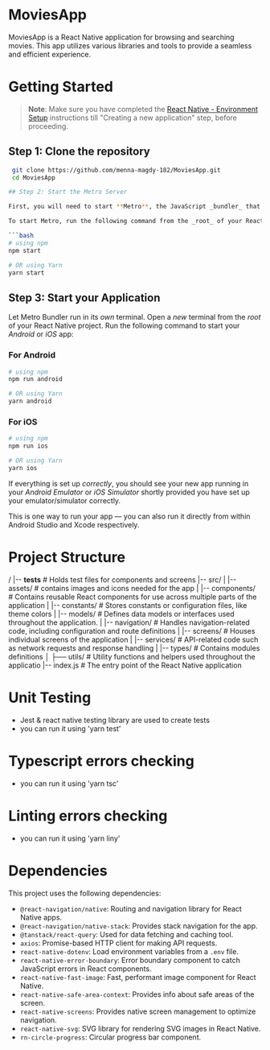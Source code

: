 # MoviesApp

MoviesApp is a React Native application for browsing and searching movies. This app utilizes various libraries and tools to provide a seamless and efficient experience.


# Getting Started

>**Note**: Make sure you have completed the [React Native - Environment Setup](https://reactnative.dev/docs/environment-setup) instructions till "Creating a new application" step, before proceeding.

## Step 1: Clone the repository
  ```sh
   git clone https://github.com/menna-magdy-182/MoviesApp.git
   cd MoviesApp

## Step 2: Start the Metro Server

First, you will need to start **Metro**, the JavaScript _bundler_ that ships _with_ React Native.

To start Metro, run the following command from the _root_ of your React Native project:

```bash
# using npm
npm start

# OR using Yarn
yarn start
```

## Step 3: Start your Application

Let Metro Bundler run in its _own_ terminal. Open a _new_ terminal from the _root_ of your React Native project. Run the following command to start your _Android_ or _iOS_ app:

### For Android

```bash
# using npm
npm run android

# OR using Yarn
yarn android
```

### For iOS

```bash
# using npm
npm run ios

# OR using Yarn
yarn ios
```

If everything is set up _correctly_, you should see your new app running in your _Android Emulator_ or _iOS Simulator_ shortly provided you have set up your emulator/simulator correctly.

This is one way to run your app — you can also run it directly from within Android Studio and Xcode respectively.


# Project Structure

/
|-- __tests__   # Holds test files for components and screens
|-- src/
|   |-- assets/   # contains images and icons needed for the app
|   |-- components/  # Contains reusable React components for use across multiple parts of the application
|   |-- constants/ # Stores constants or configuration files, like theme colors
|   |-- models/ # Defines data models or interfaces used throughout the application.
|   |-- navigation/ # Handles navigation-related code, including configuration and route definitions
|   |-- screens/ # Houses individual screens of the application
|   |-- services/ # API-related code such as network requests and response handling
|   |-- types/ # Contains modules definitions
│   ├── utils/ # Utility functions and helpers used throughout the applicatio
|-- index.js # The entry point of the React Native application



# Unit Testing 

- Jest & react native testing library are used to create tests
- you can run it using 'yarn test'


# Typescript errors checking

- you can run it using 'yarn tsc'

# Linting errors checking

- you can run it using 'yarn liny'



# Dependencies

This project uses the following dependencies:

- `@react-navigation/native`: Routing and navigation library for React Native apps.
- `@react-navigation/native-stack`: Provides stack navigation for the app.
- `@tanstack/react-query`: Used for data fetching and caching tool.
- `axios`: Promise-based HTTP client for making API requests.
- `react-native-dotenv`: Load environment variables from a `.env` file.
- `react-native-error-boundary`: Error boundary component to catch JavaScript errors in React components.
- `react-native-fast-image`: Fast, performant image component for React Native.
- `react-native-safe-area-context`: Provides info about safe areas of the screen.
- `react-native-screens`: Provides native screen management to optimize navigation.
- `react-native-svg`: SVG library for rendering SVG images in React Native.
- `rn-circle-progress`: Circular progress bar component.
